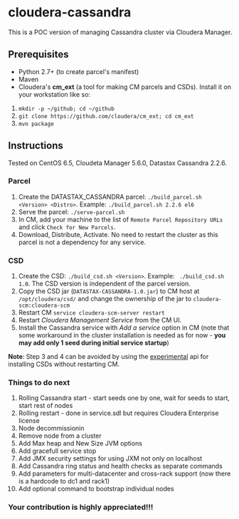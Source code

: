 # cloudera-cassandra

This is a POC version of managing Cassandra cluster via Cloudera Manager. 

## Prerequisites

* Python 2.7+ (to create parcel's manifest)
* Maven
* Cloudera's **cm_ext** (a tool for making CM parcels and CSDs). Install it on your workstation like so:

1. `mkdir -p ~/github; cd ~/github`
2. `git clone https://github.com/cloudera/cm_ext; cd cm_ext`
3. `mvn package`

## Instructions

Tested on CentOS 6.5, Cloudeta Manager 5.6.0, Datastax Cassandra 2.2.6.

### Parcel
1. Create the DATASTAX\_CASSANDRA parcel: `./build_parcel.sh <Version> <Distro>`. Example: `./build_parcel.sh 2.2.6 el6`
2. Serve the parcel: `./serve-parcel.sh`
3. In CM, add your machine to the list of `Remote Parcel Repository URLs` and click `Check for New Parcels`.
4. Download, Distribute, Activate. No need to restart the cluster as this parcel is not a dependency for any service.

### CSD
1. Create the CSD: `./build_csd.sh <Version>`. Example: ` ./build_csd.sh 1.0`. The CSD version is independent of the 
parcel version.
2. Copy the CSD jar (`DATASTAX-CASSANDRA-1.0.jar`) to CM host at `/opt/cloudera/csd/` and change the ownership of the jar to `﻿cloudera-scm:cloudera-scm`
3. Restart CM `service cloudera-scm-server restart`
4. Restart _Cloudera Management Service_ from the CM UI.
5. Install the Cassandra service with _Add a service_ option in CM (note that some workaround in the cluster installation is needed as for now - **you may add only 1 seed during initial service startup**)

**Note**: Step 3 and 4 can be avoided by using the 
[experimental](https://github.com/cloudera/cm_ext/wiki/CSD-Developer-Tricks-and-Tools#partial-installation-development-mode-only) api for installing CSDs without restarting CM.

### Things to do next

1. Rolling Cassandra start - start seeds one by one, wait for seeds to start, start rest of nodes
2. Rolling restart - done in service.sdl but requires Cloudera Enterprise license
3. Node decommissionin
4. Remove node from a cluster
5. Add Max heap and New Size JVM options
6. Add gracefull service stop
7. Add JMX security settings for using JXM not only on localhost
8. Add Cassandra ring status and health checks as separate commands
9. Add parameters for multi-datacenter and cross-rack support (now there is a hardcode to dc1 and rack1)
10. Add optional command to bootstrap individual nodes
 
### Your contribution is highly appreciated!!!
